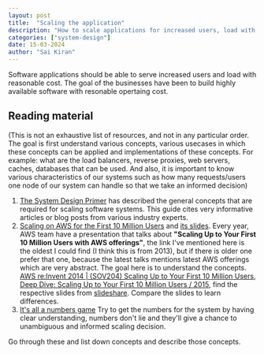 ```yaml
---
layout: post
title:  "Scaling the application"
description: "How to scale applications for increased users, load with cost effectiveness"
categories: ["system-design"]
date: 15-03-2024
author: "Sai Kiran"
---
```


Software applications should be able to serve increased users and load with reasonable cost. The goal of the businesses have been to build highly available software with resonable opertaing cost. 

## Reading material
(This is not an exhaustive list of resources, and not in any particular order. The goal is first understand various concepts, various usecases in which these concepts can be applied and implementations of these concepts. For example: what are the load balancers, reverse proxies, web servers, caches, databases that can be used. And also, it is important to know various characteristics of our systems such as how many requests/users one node of our system can handle so that we take an informed decision)
1. [The System Design Primer](https://github.com/donnemartin/system-design-primer/blob/master/README.md) has described the general concepts that are required for scaling software systems. This guide cites very informative articles or blog posts from various industry experts.
2. [Scaling on AWS for the First 10 Million Users](https://www.youtube.com/watch?v=LbiPMKDNdvY) and [its slides](https://www.slideshare.net/AmazonWebServices/scaling-on-aws-for-the-first-10-million-users-at-websummit-dublin-41845658?from_search=9). Every year, AWS team have a presentation that talks about __"Scaling Up to Your First 10 Million Users with AWS offerings"__, the link I've mentioned here is the oldest I could find (I think this is from 2013), but if there is older one prefer that one, because the latest talks mentions latest AWS offerings which are very abstract. The goal here is to understand the concepts. [AWS re:Invent 2014 | (SOV204) Scaling Up to Your First 10 Million Users](https://www.youtube.com/watch?v=ccojvcQq858), [ Deep Dive: Scaling Up to Your First 10 Million Users / 2015](https://www.youtube.com/watch?v=KulMgJnMLsw), find the respective slides from [slideshare](https://www.slideshare.net/search?utf8=%E2%9C%93&searchfrom=header&q=+Scaling+on+AWS+for+the+First+10+Million+Users+). Compare the slides to learn differences.
3. [It's all a numbers game](https://www.youtube.com/watch?v=1KRYH75wgy4) Try to get the numbers for the system by having clear understanding, numbers don't lie and they'll give a chance to unambiguous and informed scaling decision.

Go through these and list down concepts and describe those concepts.
